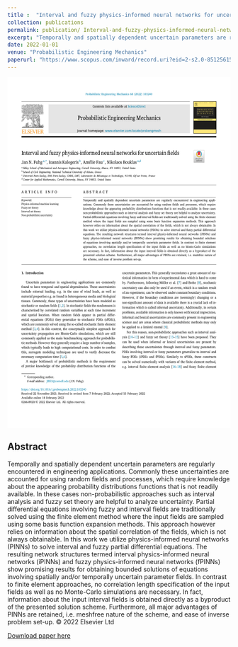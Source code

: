 ```yaml
---
title :  "Interval and fuzzy physics-informed neural networks for uncertain fields"
collection: publications 
permalink: publication/ Interval-and-fuzzy-physics-informed-neural-networks-for-uncertain-fields
excerpt: "Temporally and spatially dependent uncertain parameters are regularly encountered in engineering applications. Commonly these uncertainties are accounted for using random fields and processes, which require knowledge about the appearing probability distributions functions that is not readily available. In these cases non-probabilistic approaches such as interval analysis and fuzzy set theory are helpful to analyze uncertainty. Partial differential equations involving fuzzy and interval fields are traditionally solved using the finite element method where the input fields are sampled using some basis function expansion methods. This approach however relies on information about the spatial correlation of the fields, which is not always obtainable. In this work we utilize physics-informed neural networks (PINNs) to solve interval and fuzzy partial differential equations. The resulting network structures termed interval physics-informed neural networks (iPINNs) and fuzzy physics-informed neural networks (fPINNs) show promising results for obtaining bounded solutions of equations involving spatially and/or temporally uncertain parameter fields. In contrast to finite element approaches, no correlation length specification of the input fields as well as no Monte-Carlo simulations are necessary. In fact, information about the input interval fields is obtained directly as a byproduct of the presented solution scheme. Furthermore, all major advantages of PINNs are retained, i.e. meshfree nature of the scheme, and ease of inverse problem set-up. © 2022 Elsevier Ltd"
date: 2022-01-01
venue: "Probabilistic Engineering Mechanics"
paperurl: "https://www.scopus.com/inward/record.uri?eid=2-s2.0-85125615969&doi=10.1016%2fj.probengmech.2022.103240&partnerID=40&md5=ce0851a3cfb22268e11e706a61e3e725"
---
```

 
<p align="center">
<img align="middle" src="./../images/paperImage6.png" alt="Overview" width="596" height="794" />
</p> 
 
## Abstract 
Temporally and spatially dependent uncertain parameters are regularly encountered in engineering applications. Commonly these uncertainties are accounted for using random fields and processes, which require knowledge about the appearing probability distributions functions that is not readily available. In these cases non-probabilistic approaches such as interval analysis and fuzzy set theory are helpful to analyze uncertainty. Partial differential equations involving fuzzy and interval fields are traditionally solved using the finite element method where the input fields are sampled using some basis function expansion methods. This approach however relies on information about the spatial correlation of the fields, which is not always obtainable. In this work we utilize physics-informed neural networks (PINNs) to solve interval and fuzzy partial differential equations. The resulting network structures termed interval physics-informed neural networks (iPINNs) and fuzzy physics-informed neural networks (fPINNs) show promising results for obtaining bounded solutions of equations involving spatially and/or temporally uncertain parameter fields. In contrast to finite element approaches, no correlation length specification of the input fields as well as no Monte-Carlo simulations are necessary. In fact, information about the input interval fields is obtained directly as a byproduct of the presented solution scheme. Furthermore, all major advantages of PINNs are retained, i.e. meshfree nature of the scheme, and ease of inverse problem set-up. © 2022 Elsevier Ltd
 
[Download paper here](https://www.scopus.com/inward/record.uri?eid=2-s2.0-85125615969&doi=10.1016%2fj.probengmech.2022.103240&partnerID=40&md5=ce0851a3cfb22268e11e706a61e3e725)